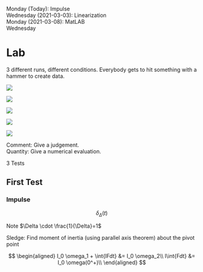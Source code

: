 Monday (Today): Impulse\
Wednesday (2021-03-03): Linearization\
Monday (2021-03-08): MatLAB\
Wednesday

# Lab

3 different runs, different conditions. Everybody gets to hit something
with a hammer to create data.

![](!imgdir/d1b46250a0ea1826e25fbbf5319b3d68da307b00.png)

![](!imgdir/2e4f080bf8bf8de15e2492a50b2c014423023736.png)

![](!imgdir/8f22d9925c6ce348c86ef2116ef66ebe5fab274b.png)

![](!imgdir/7fc0138806210a059c30f8910fe0b468bcd70a6c.png)

![](!imgdir/8a69a25293bf219eaf53840cbd0adb302e6340dc.png)

Comment: Give a judgement.\
Quantity: Give a numerical evaluation.

3 Tests

## First Test

### Impulse

$$
\delta_\Delta (t)
$$

Note $\Delta \cdot \frac{1}{\Delta}=1$

Sledge: Find moment of inertia (using parallel axis theorem) about the
pivot point

$$
\begin{aligned}
    I_0 \omega_1 + \int{lFdt} &= I_0 \omega_2\\
    l\int{Fdt} &= I_0 \omega(0^+)\\
\end{aligned}
$$
